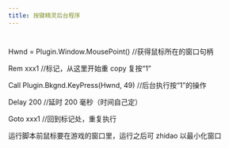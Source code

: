 ```yaml
---
title: 按键精灵后台程序
---
```


#

Hwnd = Plugin.Window.MousePoint() //获得鼠标所在的窗口句柄

Rem xxx1 //标记，从这里开始重 copy 复按“1”

Call Plugin.Bkgnd.KeyPress(Hwnd, 49) //后台执行按“1”的操作

Delay 200 //延时 200 毫秒（时间自己定）

Goto xxx1 //回到标记处，重复执行

运行脚本前鼠标要在游戏的窗口里，运行之后可 zhidao 以最小化窗口
